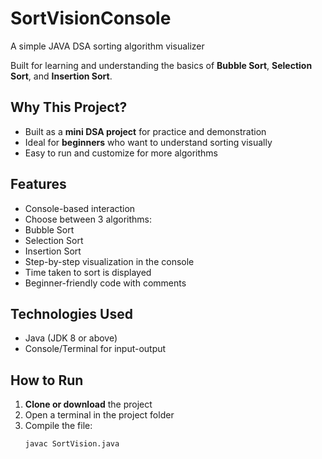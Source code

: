 # SortVisionConsole
A simple JAVA DSA sorting algorithm visualizer

Built for learning and understanding the basics of **Bubble Sort**, **Selection Sort**, and **Insertion Sort**.

##  Why This Project?

- Built as a **mini DSA project** for practice and demonstration
- Ideal for **beginners** who want to understand sorting visually
- Easy to run and customize for more algorithms

##  Features

-  Console-based interaction
-  Choose between 3 algorithms:
  - Bubble Sort
  - Selection Sort
  - Insertion Sort
-  Step-by-step visualization in the console
-  Time taken to sort is displayed
- Beginner-friendly code with comments

##  Technologies Used

- Java (JDK 8 or above)
- Console/Terminal for input-output

##  How to Run

1. **Clone or download** the project
2. Open a terminal in the project folder
3. Compile the file:
   ```bash
   javac SortVision.java
